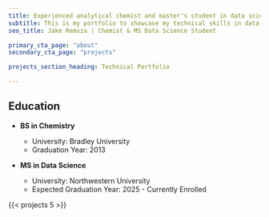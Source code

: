 ```yaml
---
title: Experienced analytical chemist and master's student in data science. I have aspirations to transition into a role as a data scientist/engineer.
subtitle: This is my portfolio to showcase my technical skills in data science, welcome to my page!
seo_title: Jake Remsza | Chemist & MS Data Science Student

primary_cta_page: "about"
secondary_cta_page: "projects"

projects_section_heading: Technical Portfolio

---
```


## Education

- **BS in Chemistry**
  - University: Bradley University
  - Graduation Year: 2013

- **MS in Data Science**
  - University: Northwestern University
  - Expected Graduation Year: 2025 - Currently Enrolled
  
{{< projects 5 >}}

